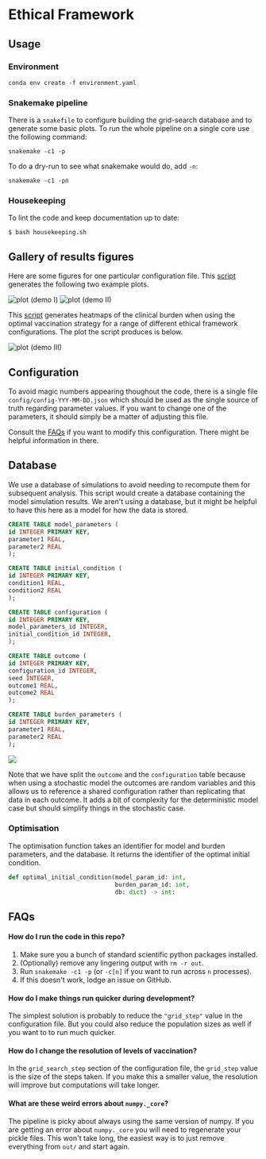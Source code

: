 # Ethical Framework

## Usage

### Environment

```
conda env create -f environment.yaml
```

### Snakemake pipeline

There is a `snakefile` to configure building the grid-search database
and to generate some basic plots. To run the whole pipeline on a
single core use the following command:

```
snakemake -c1 -p
```

To do a dry-run to see what snakemake would do, add `-n`:

```
snakemake -c1 -pn
```

### Housekeeping

To lint the code and keep documentation up to date:

```
$ bash housekeeping.sh
```

## Gallery of results figures

Here are some figures for one particular configuration file. This
[script](./plot_trajectories_and_loss_surfaces.py) generates the
following two example plots.

![plot (demo I)](./out/2024-10-14_manuscript/glamorous-trajectories.png)
![plot (demo II)](./out/2024-10-14_manuscript/glamorous-loss_surfaces.png)

This [script](./plot-ab-heatmaps-vaccination-and-clinical-burden.py)
generates heatmaps of the clinical burden when using the optimal
vaccination strategy for a range of different ethical framework
configurations. The plot the script produces is below.

![plot (demo III)](./out/2024-10-14_manuscript/ab-heatmap-vaccination-and-clinical-burden.png)

## Configuration

To avoid magic numbers appearing thoughout the code, there is a single
file `config/config-YYY-MM-DD.json` which should be used as the single
source of truth regarding parameter values. If you want to change one
of the parameters, it should simply be a matter of adjusting this
file.

Consult the [FAQs](#faqs) if you want to modify this configuration.
There might be helpful information in there.

## Database

We use a database of simulations to avoid needing to recompute them
for subsequent analysis. This script would create a database
containing the model simulation results. We aren't using a database,
but it might be helpful to have this here as a model for how the data
is stored.

```sql
CREATE TABLE model_parameters (
id INTEGER PRIMARY KEY,
parameter1 REAL,
parameter2 REAL
);

CREATE TABLE initial_condition (
id INTEGER PRIMARY KEY,
condition1 REAL,
condition2 REAL
);

CREATE TABLE configuration (
id INTEGER PRIMARY KEY,
model_parameters_id INTEGER,
initial_condition_id INTEGER,
);

CREATE TABLE outcome (
id INTEGER PRIMARY KEY,
configuration_id INTEGER,
seed INTEGER,
outcome1 REAL,
outcome2 REAL
);

CREATE TABLE burden_parameters (
id INTEGER PRIMARY KEY,
parameter1 REAL,
parameter2 REAL
);
```

![](database-schema.png)

Note that we have split the `outcome` and the `configuration` table
because when using a stochastic model the outcomes are random
variables and this allows us to reference a shared configuration
rather than replicating that data in each outcome. It adds a bit of
complexity for the deterministic model case but should simplify things
in the stochastic case.

### Optimisation

The optimisation function takes an identifier for model and burden
parameters, and the database. It returns the identifier of the optimal
initial condition.

```python
def optimal_initial_condition(model_param_id: int,
                              burden_param_id: int,
                              db: dict) -> int:
```

## FAQs

#### How do I run the code in this repo?

1. Make sure you a bunch of standard scientific python packages
   installed.
2. (Optionally) remove any lingering output with `rm -r out`.
3. Run `snakemake -c1 -p` (or `-c[n]` if you want to run across `n`
   processes).
4. If this doesn't work, lodge an issue on GitHub.

#### How do I make things run quicker during development?

The simplest solution is probably to reduce the `"grid_step"` value in
the configuration file. But you could also reduce the population sizes
as well if you want to to run much quicker.

#### How do I change the resolution of levels of vaccination?

In the `grid_search_step` section of the configuration file, the
`grid_step` value is the size of the steps taken. If you make this a
smaller value, the resolution will improve but computations will take
longer.

#### What are these weird errors about `numpy._core`?

The pipeline is picky about always using the same version of numpy. If
you are getting an error about `numpy._core` you will need to
regenerate your pickle files. This won't take long, the easiest way is
to just remove everything from `out/` and start again.
